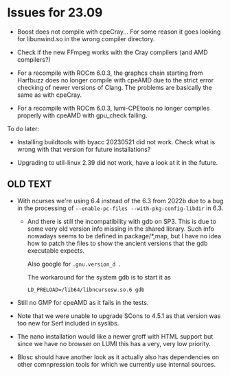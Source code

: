 # Issues for 23.09

-   Boost does not compile with cpeCray... For some reason it goes looking for
    libunwind.so in the wrong compiler directory.

-   Check if the new FFmpeg works with the Cray compilers (and AMD compilers?)

-   For a recompile with ROCm 6.0.3, the graphcs chain starting from Harfbuzz
    does no longer compile with cpeAMD due to the strict error checking of newer
    versions of Clang. The problems are basically the same as with cpeCray.

-   For a recompile with ROCm 6.0.3, lumi-CPEtools no longer compiles properly
    with cpeAMD with gpu_check failing.


To do later:

-   Installing buildtools with byacc 20230521 did not work. Check what is wrong with 
    that version for future installations?

-   Upgrading to util-linux 2.39 did not work, have a look at it in the future.


## OLD TEXT

-   With ncurses we're using 6.4 instead of the 6.3 from 2022b due to a bug in the processing of
    `--enable-pc-files --with-pkg-config-libdir` in 6.3.
    
    -   And there is still the incompatibility with gdb on SP3. This is due to some 
        very old version info missing in the shared library. Such info nowadays
        seems to be defined in package/*,map, but I have no idea how to patch the files
        to show the ancient versions that the gdb executable expects.
        
        Also google for `.gnu.version_d `.
        
        The workaround for the system gdb is to start it as
        
        ```
        LD_PRELOAD=/lib64/libncursesw.so.6 gdb
        ```
        
-   Still no GMP for cpeAMD as it fails in the tests.

-   Note that we were unable to upgrade SCons to 4.5.1 as that version was too new 
    for Serf included in syslibs.
    
-   The nano installation would like a newer groff with HTML support but since we
    have no browser on LUMI this has a very, very low priority.

-   Blosc should have another look as it actually also has dependencies on other 
    comnpression tools for which we currently use internal sources.
